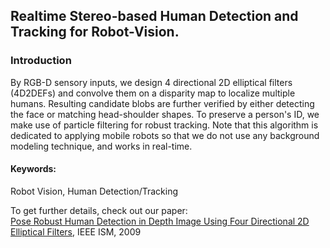 ## Realtime Stereo-based Human Detection and Tracking for Robot-Vision.

### Introduction
By RGB-D sensory inputs, we design 4 directional 2D elliptical filters (4D2DEFs) and convolve them on a disparity map to localize multiple humans. Resulting candidate blobs are further verified by either  detecting the face or matching head-shoulder shapes. To preserve a person's ID, we make use of particle filtering for robust tracking. Note that this algorithm is dedicated to applying mobile robots so that we do not use any background modeling technique, and works in real-time.

#### Keywords:
Robot Vision, Human Detection/Tracking

To get further details, check out our paper: <br>
[Pose Robust Human Detection in Depth Image Using Four Directional 2D Elliptical Filters](https://github.com/taey16/taey16.github.io/blob/main/assets/papers/2009_PoseRobustHumanDetectionInDepthImage.pdf), IEEE ISM, 2009
